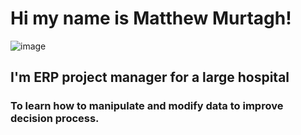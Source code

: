  # Hi my name is Matthew Murtagh! # 
 ![image](https://user-images.githubusercontent.com/84033016/119239318-4f5b7300-bb16-11eb-85b9-a42496796dd2.png)

## I'm  ERP project manager for a large hospital ##

### To learn how to manipulate and modify data to improve decision process. ###

 
